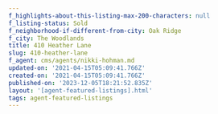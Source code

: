 ```yaml
---
f_highlights-about-this-listing-max-200-characters: null
f_listing-status: Sold
f_neighborhood-if-different-from-city: Oak Ridge
f_city: The Woodlands
title: 410 Heather Lane
slug: 410-heather-lane
f_agent: cms/agents/nikki-hohman.md
updated-on: '2021-04-15T05:09:41.766Z'
created-on: '2021-04-15T05:09:41.766Z'
published-on: '2023-12-05T18:21:52.835Z'
layout: '[agent-featured-listings].html'
tags: agent-featured-listings
---
```



